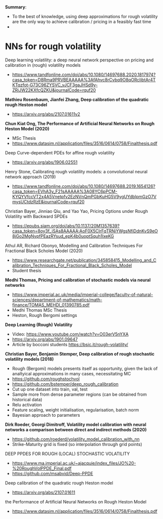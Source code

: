 **Summary**: 
+ To the best of knowledge, using deep approximations for rough volatility are the only way to achieve calibration / pricing in a feasibly fast time
+

# NNs for rough volatility

Deep learning volatility: a deep neural network perspective on pricing and calibration in (rough) volatility models

+ https://www.tandfonline.com/doi/abs/10.1080/14697688.2020.1817974?casa_token=D8Rma9PRVBEAAAAA%3AfAhvc8rCvbq9O8qORcIibtAr4TKTqzfot-G73C96ZYSVC_vJCF3gaJHSd9y-ZRiJW22KXfcQZKU&journalCode=rquf20

**Mathieu Rosenbaum, Jianfei Zhang, Deep calibration of the quadratic rough Heston model**

+ https://arxiv.org/abs/2107.01611v2

**Chun Kiat Ong, The Performance of Artificial Neural Networks on Rough Heston Model (2020)**
+ MSc Thesis
+ https://www.datasim.nl/application/files/3516/0614/0758/Finalthesis.pdf


Deep Curve-dependent PDEs for affine rough volatility
+ https://arxiv.org/abs/1906.02551

Henry Stone, Calibrating rough volatility models: a convolutional neural network approach (2019)
+ https://www.tandfonline.com/doi/abs/10.1080/14697688.2019.1654126?casa_token=EVhA3y_F21sAAAAA%3A08YC6pPCM-KYQYVfccVT2x4A5Vnetpfv2EzNVnQmPGbKuHG5V9ygUYdblpmGzO7VmysUCtdzRzE&journalCode=rquf20

Christian Bayer, Jinniao Qiu, and Yao Yao, Pricing Options under Rough Volatility with Backward SPDEs
+ https://epubs.siam.org/doi/abs/10.1137/20M1357639?casa_token=8oy3f_jSAs8AAAAA:AoF0X5CIrFqTRNiYWgsNfiDdnKvS9eO8jGo2MgNypfPEazRYsud_epK4b0uoptSquh1IxeKG


Athul AR, Richard Obonyo, Modelling and Calibration Techniques For Fractional Black Scholes Model (2020)
+ https://www.researchgate.net/publication/345858415_Modelling_and_Calibration_Techniques_For_Fractional_Black_Scholes_Model
+ Student thesis

**Medhi Thomas, Pricing and calibration of stochastic models via neural networks**
+ https://www.imperial.ac.uk/media/imperial-college/faculty-of-natural-sciences/department-of-mathematics/math-finance/TOMAS_MEHDI_01390785.pdf
+ Medhi Thomas MSc Thesis
+ Heston, Rough Bergomi settings

**Deep Learning (Rough) Volatility**

+ Video: https://www.youtube.com/watch?v=O03erV5nYXA
+ https://arxiv.org/abs/1901.09647
+ Article by bocconi students https://bsic.it/rough-volatility/


**Christian Bayer, Benjamin Stemper, Deep calibration of rough stochastic volatility models (2018)**

+ Rough (Bergomi) models presents itself as opportunity, given the lack of analtyical approximations in many cases, necessitating MC
+ https://github.com/roughstochvol
+ https://github.com/bstemper/deep_rough_calibration  
+ Cut up one dataset into train, val, test
+ Sample more from dense parameter regions (can be obtained from historical data)
+ Relu activation
+ Feature scaling,  weight initialisation, regularisation, batch norm
+ Bayesian approach to parameters

**Dirk Roeder, Georgi Dimitroff, Volatility model calibration with neural networks a comparison between direct and indirect methods (2020)**

+ https://github.com/roederd/volatility_model_calibration_with_nn
+ Strike-Maturity grid is fixed (so interpolation through grid points)


DEEP PPDES FOR ROUGH (LOCAL) STOCHASTIC VOLATILITY
+ https://www.ma.imperial.ac.uk/~ajacquie/index_files/JO%20-%20RoughVolPPDE_Final.pdf
+ https://github.com/msabvid/Deep-PPDE


Deep calibration of the quadratic rough Heston model
+ https://arxiv.org/abs/2107.01611

the Performance of Artificial Neural Networks on Rough Heston Model
+ https://www.datasim.nl/application/files/3516/0614/0758/Finalthesis.pdf